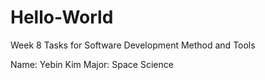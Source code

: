 # Hello-World
Week 8 Tasks for Software Development Method and Tools 

Name: Yebin Kim
Major: Space Science
